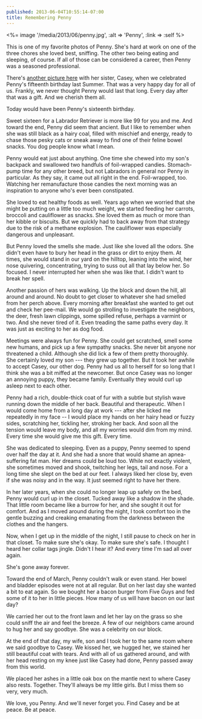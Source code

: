 ```yaml
---
published: 2013-06-04T10:55:14-07:00
title: Remembering Penny
---
```

<%= image '/media/2013/06/penny.jpg', :alt => 'Penny', :link => :self %>

This is one of my favorite photos of Penny. She's hard at work on one of the three chores she loved best, sniffing. The other two being eating and sleeping, of course. If all of those can be considered a career, then Penny was a seasoned professional.

There's [another picture here](/2012/12/25/remembering-casey/) with her sister, Casey, when we celebrated Penny's fifteenth birthday last Summer. That was a very happy day for all of us. Frankly, we never thought Penny would last that long. Every day after that was a gift. And we cherish them all.

Today would have been Penny's sixteenth birthday.

Sweet sixteen for a Labrador Retriever is more like 99 for you and me. And toward the end, Penny did seem that ancient. But I like to remember when she was still black as a hairy coal, filled with mischief and energy, ready to chase those pesky cats or sneak away to find one of their feline bowel snacks. You dog people know what I mean.

Penny would eat just about anything. One time she chewed into my son's backpack and swallowed two handfuls of foil-wrapped candies. Stomach-pump time for any other breed, but not Labradors in general nor Penny in particular. As they say, it came out all right in the end. Foil-wrapped, too. Watching her remanufacture those candies the next morning was an inspiration to anyone who's ever been constipated.

She loved to eat healthy foods as well. Years ago when we worried that she might be putting on a little too much weight, we started feeding her carrots, broccoli and cauliflower as snacks. She loved them as much or more than her kibble or biscuits. But we quickly had to back away from that strategy due to the risk of a methane explosion. The cauliflower was especially dangerous and unpleasant.

But Penny loved the smells she made. Just like she loved all the odors. She didn't even have to bury her head in the grass or dirt to enjoy them. At times, she would stand in our yard on the hilltop, leaning into the wind, her nose quivering, concentrating, trying to suss out all that lay below her. So focused. I never interrupted her when she was like that. I didn't want to break her spell.

Another passion of hers was walking. Up the block and down the hill, all around and around. No doubt to get closer to whatever she had smelled from her perch above. Every morning after breakfast she wanted to get out and check her pee-mail. We would go strolling to investigate the neighbors, the deer, fresh lawn clippings, some spilled refuse, perhaps a varmint or two. And she never tired of it. Even treading the same paths every day. It was just as exciting to her as dog food.

Meetings were always fun for Penny. She could get scratched, smell some new humans, and pick up a few sympathy snacks. She never bit anyone nor threatened a child. Although she did lick a few of them pretty thoroughly. She certainly loved my son --- they grew up together. But it took her awhile to accept Casey, our other dog. Penny had us all to herself for so long that I think she was a bit miffed at the newcomer. But once Casey was no longer an annoying puppy, they became family. Eventually they would curl up asleep next to each other.

Penny had a rich, double-thick coat of fur with a subtle but stylish wave running down the middle of her back. Beautiful and therapeutic. When I would come home from a long day at work --- after she licked me repeatedly in my face -- I would place my hands on her hairy head or fuzzy sides, scratching her, tickling her, stroking her back. And soon all the tension would leave my body, and all my worries would dim from my mind. Every time she would give me this gift. Every time.

She was dedicated to sleeping. Even as a puppy, Penny seemed to spend over half the day at it. And she had a snore that would shame an apnea-suffering fat man. Her dreams could be loud too. While not exactly violent, she sometimes moved and shook, twitching her legs, tail and nose. For a long time she slept on the bed at our feet. I always liked her close by, even if she was noisy and in the way. It just seemed right to have her there.

In her later years, when she could no longer leap up safely on the bed, Penny would curl up in the closet. Tucked away like a shadow in the shade. That little room became like a burrow for her, and she sought it out for comfort. And as I moved around during the night, I took comfort too in the gentle buzzing and creaking emanating from the darkness between the clothes and the hangers.

Now, when I get up in the middle of the night, I still pause to check on her in that closet. To make sure she's okay. To make sure she's safe. I thought I heard her collar tags jingle. Didn't I hear it? And every time I'm sad all over again.

She's gone away forever.

Toward the end of March, Penny couldn't walk or even stand. Her bowel and bladder episodes were not at all regular. But on her last day she wanted a bit to eat again. So we bought her a bacon burger from Five Guys and fed some of it to her in little pieces. How many of us will have bacon on our last day?

We carried her out to the front lawn and let her lay on the grass so she could sniff the air and feel the breeze. A few of our neighbors came around to hug her and say goodbye. She was a celebrity on our block.

At the end of that day, my wife, son and I took her to the same room where we said goodbye to Casey. We kissed her, we hugged her, we stained her still beautiful coat with tears. And with all of us gathered around, and with her head resting on my knee just like Casey had done, Penny passed away from this world.

We placed her ashes in a little oak box on the mantle next to where Casey also rests. Together. They'll always be my little girls. But I miss them so very, very much.

We love, you Penny. And we'll never forget you. Find Casey and be at peace. Be at peace.
